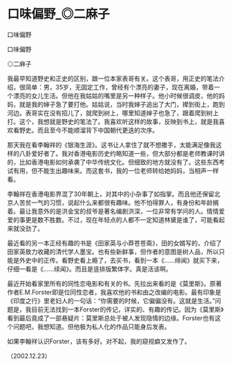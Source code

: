 # 口味偏野_◎二麻子

口味偏野

口味偏野

◎二麻子

我最早知道野史和正史的区别，跟一位本家表哥有关。这个表哥，用正史的笔法介绍，很简单：男，35岁，无固定工作，曾经有个漂亮的妻子，现在离婚，带着一个漂亮的女儿生活。但他在我姑姑的嘴里是另一种样子。他小时候很调皮，他的妈妈，就是我的婶子急了要打他。姑姑说，当时我婶子追出了大门，撵到街上，跑到河边。表哥实在没有招儿了，就爬到树上，哪里知道婶子也急了，跟着爬到树上打。这个，我想就是野史的笔法了。我喜欢听这样的故事，反映到书上，就是我喜欢看野史。而且至今不能顺溜背下中国朝代更迭的次序。

那天我在看李翰祥的《银海生涯》。这书让人拿住了就不想撒手，太能满足像我这样的八卦爱好者了。我对香港电影历史约略知道一些，但大部分都是老师教课时讲的，比如香港电影如何承袭了中华传统文化。但细致的地方就没有了。这些东西考试有用，但不能生出趣味来。而这套书，我的一位老师转给她妈妈，当相声一样看。

李翰祥在香港电影界混了30年朝上，对其中的小杂事了如指掌。而且他还保留北京人苦贫一气的习惯，说起什么来都很有趣味。他不怕得罪人，有身份和年龄搁着。最让我意外的是洪金宝的叔爷是著名编剧洪深，一位非常有学问的人。情情爱爱的事更是数不胜数。不过，现在年轻点的人都不一定知道林黛是谁了，可能看起来就没劲了。

最近看的另一本正经有趣的书是《田家英与小莽苍苍斋》，田的女婿写的，介绍了田家英致力收藏的清代学人墨宝。也有些新鲜事，但作者的意图是树人品，所以只能是外史中的正传。看野史看上瘾了，去买书，看到一本《……绯闻》就买下来，仔细一看是《……续闻》。而且是竖排版繁体字。真是活该啊。

最近开始看家里所有的同性恋电影和有关的书。先拉出来看的是《莫里斯》。原著作者E.M.Forster即是位同性恋者，我喜欢他的书和由之改编的电影。最有印象是《印度之行》里老妇人的一句话：“你需要的时候，它偏偏没有。这就是生活。”问题是，我目前无法找到一本Forster的传记，详实的、有趣的传记。因为《莫里斯》看到最后竟成了一部悬疑片：莫里斯总处于被人发现隐情的边缘。Forster也有这个问题吧，我想知道。但他极为私人化的作品只能身后发表。

如果李翰祥认识Forster，该有多好。对不起，我的窥视癖又发作了。

（2002.12.23）